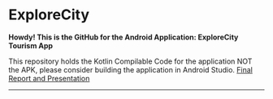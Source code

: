 # ExploreCity

**Howdy! This is the GitHub for the Android Application: ExploreCity Tourism App**

This repository holds the Kotlin Compilable Code for the application NOT the APK, please consider building the application in Android Studio.
[Final Report and Presentation](https://drive.google.com/drive/folders/15bDhSrWgx_2AmGyWK4MdFyf2h-z0U9Gz?usp=drive_link)

---
